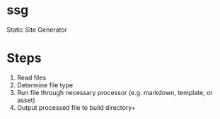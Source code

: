 # ssg
Static Site Generator

# Steps
1. Read files
2. Determine file type
3. Run file through necessary processor (e.g. markdown, template, or asset)
4. Output processed file to build directory+